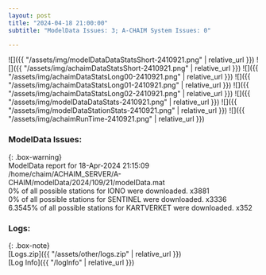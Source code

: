 ```yaml
---
layout: post
title: "2024-04-18 21:00:00"
subtitle: "ModelData Issues: 3; A-CHAIM System Issues: 0"

---
```


![]({{ "/assets/img/modelDataDataStatsShort-2410921.png" | relative_url }})
![]({{ "/assets/img/achaimDataStatsShort-2410921.png" | relative_url }})
![]({{ "/assets/img/achaimDataStatsLong00-2410921.png" | relative_url }})
![]({{ "/assets/img/achaimDataStatsLong01-2410921.png" | relative_url }})
![]({{ "/assets/img/achaimDataStatsLong02-2410921.png" | relative_url }})
![]({{ "/assets/img/modelDataDataStats-2410921.png" | relative_url }})
![]({{ "/assets/img/modelDataStationStats-2410921.png" | relative_url }})
![]({{ "/assets/img/achaimRunTime-2410921.png" | relative_url }})


### ModelData Issues:  
  
{: .box-warning}  
 ModelData report for 18-Apr-2024 21:15:09   
 /home/chaim/ACHAIM_SERVER/A-CHAIM/modelData/2024/109/21/modelData.mat   
 0% of all possible stations for IONO were downloaded. x3881   
 0% of all possible stations for SENTINEL were downloaded. x3336   
 6.3545% of all possible stations for KARTVERKET were downloaded. x352   
  


### Logs:  
  
{: .box-note}  
[Logs.zip]({{ "/assets/other/logs.zip" | relative_url }})  
[Log Info]({{ "/logInfo" | relative_url }})  
